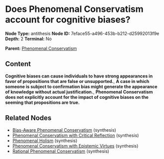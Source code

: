 # Does Phenomenal Conservatism account for cognitive biases?

**Node Type:** antithesis
**Node ID:** 7eface55-a496-453b-b212-d25992013f9e
**Depth:** 2
**Terminal:** No

**Parent:** [Phenomenal Conservatism](phenomenal-conservatism.md)

## Content

**Cognitive biases can cause individuals to have strong appearances in favor of propositions that are false or unsupported.**, **A case in which someone is subject to confirmation bias might generate the appearance of knowledge without actual justification.**, **Phenomenal Conservatism does not explicitly account for the impact of cognitive biases on the seeming that propositions are true.**

## Related Nodes

- [Bias-Aware Phenomenal Conservatism](bias-aware-phenomenal-conservatism.md) (synthesis)
- [Phenomenal Conservatism with Critical Reflection](phenomenal-conservatism-with-critical-reflection.md) (synthesis)
- [Phenomenal Holism](phenomenal-holism.md) (synthesis)
- [Phenomenal Conservatism with Epistemic Virtues](phenomenal-conservatism-with-epistemic-virtues.md) (synthesis)
- [Rational Phenomenal Conservatism](rational-phenomenal-conservatism.md) (synthesis)
